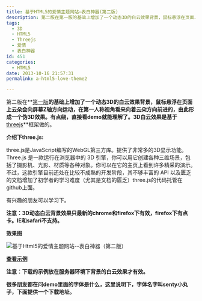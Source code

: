 ```yaml
---
title: 基于HTML5的爱情主题网站–表白神器(第二版)
description: 第二版在第一版的基础上增加了一个动态3D的白云效果背景，鼠标悬浮在页面上云朵会向屏幕Z轴方向运动，在第一人称视角看来向着云朵方向前进的，由此形成一个伪3D效果。有点绕，直接看demo就能理解了。3D白云效果是基于threejs框架做的
tags:
  - 3D
  - HTML5
  - Threejs
  - 爱情
  - 表白神器
id: 451
categories:
  - HTML5
date: 2013-10-16 21:57:31
permalink: a-html5-love-theme2

---
```


第二版在**[第一版](https://summerandwinter.github.io/a-html5-love-theme.html "基于Html5的爱情主题网站–表白神器")**的基础上增加了一个动态3D的白云效果背景，鼠标悬浮在页面上云朵会向屏幕Z轴方向运动，在第一人称视角看来向着云朵方向前进的，由此形成一个伪3D效果。有点绕，直接看demo就能理解了。3D白云效果是基于**[threejs](http://threejs.org/ "threejs.")**框架做的。<!--more-->

**介绍下three.js:**

three.js是JavaScript编写的WebGL第三方库。提供了非常多的3D显示功能。Three.js 是一款运行在浏览器中的 3D 引擎，你可以用它创建各种三维场景，包括了摄影机、光影、材质等各种对象。你可以在它的主页上看到许多精采的演示。不过，这款引擎目前还处在比较不成熟的开发阶段，其不够丰富的 API 以及匮乏的文档增加了初学者的学习难度（尤其是文档的匮乏）three.js的代码托管在github上面。

有兴趣的朋友可以学习下。

**注意：3D动态白云背景效果只最新的chrome和firefox下有效，firefox下有点卡。IE和safari不支持。**

**效果图**

![基于Html5的爱情主题网站--表白神器（第二版）](https://summerandwinter.github.io/assets/images/lab/love2.jpg)

**[查看示例](https://summerandwinter.github.io/lab/love2/index.html "基于Html5的爱情主题网站–表白神器（第二版）")**


**注意：下载的示例放在服务器环境下背景的白云效果才有效。**

**很多朋友都在问demo里面的字体是什么，这里说明下，字体名字叫senty小丸子，下面提供一个下载地址。**


